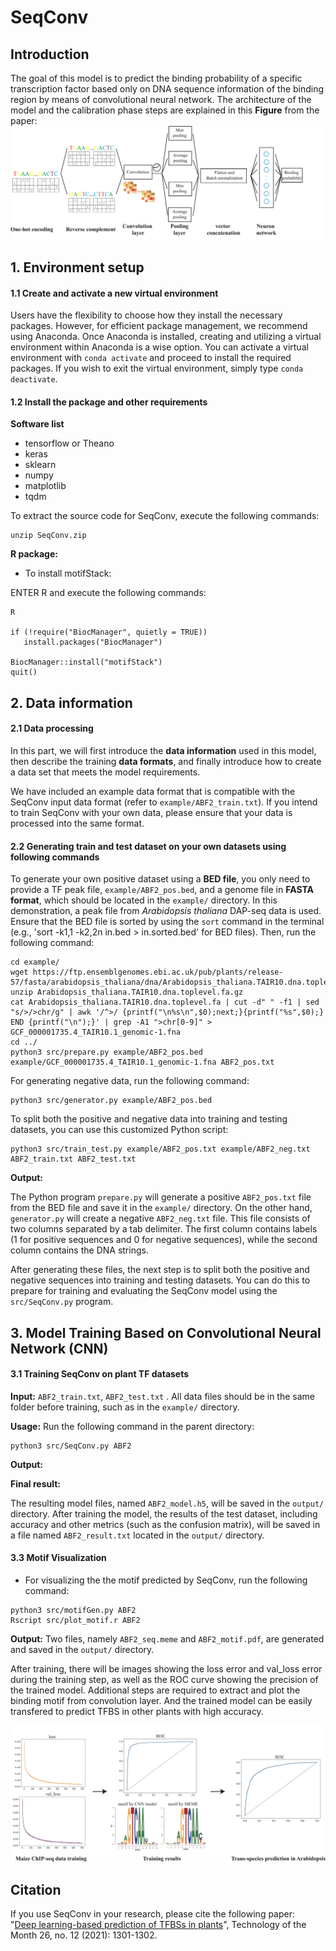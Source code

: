 # SeqConv
## Introduction
The goal of this model is to predict the binding probability of a specific transcription factor based only on DNA sequence information of the binding region by means of convolutional neural network. 
The architecture of the model and the calibration phase steps are explained in this **Figure** from the paper:
<img src="Figure1.png">

## 1. Environment setup

#### 1.1 Create and activate a new virtual environment

Users have the flexibility to choose how they install the necessary packages. However, for efficient package management, we recommend using Anaconda. Once Anaconda is installed, creating and utilizing a virtual environment within Anaconda is a wise option. You can activate a virtual environment with `conda activate` and proceed to install the required packages. If you wish to exit the virtual environment, simply type `conda deactivate`. 

#### 1.2 Install the package and other requirements

**Software list**

- tensorflow or Theano   
- keras  
- sklearn  
- numpy  
- matplotlib  
- tqdm  

To extract the source code for SeqConv, execute the following commands:

```
unzip SeqConv.zip
```
    
**R package:**

- To install motifStack:

ENTER R and execute the following commands:  

```
R
 
if (!require("BiocManager", quietly = TRUE))
   install.packages("BiocManager")

BiocManager::install("motifStack")
quit()

```

## 2. Data information

#### 2.1 Data processing

In this part, we will first introduce the **data information** used in this model, then describe the training **data formats**, and finally introduce how to create a data set that meets the model requirements.

We have included an example data format that is compatible with the SeqConv input data format (refer to `example/ABF2_train.txt`). If you intend to train SeqConv with your own data, please ensure that your data is processed into the same format.

#### 2.2 Generating train and test dataset on your own datasets using following commands

To generate your own positive dataset using a **BED file**, you only need to provide a TF peak file, `example/ABF2_pos.bed`, and a genome file in **FASTA format**, which should be located in the `example/` directory. In this demonstration, a peak file from *Arabidopsis thaliana* DAP-seq data is used. Ensure that the BED file is sorted by using the `sort` command in the terminal (e.g., 'sort -k1,1 -k2,2n in.bed > in.sorted.bed' for BED files). Then, run the following command:

```
cd example/
wget https://ftp.ensemblgenomes.ebi.ac.uk/pub/plants/release-57/fasta/arabidopsis_thaliana/dna/Arabidopsis_thaliana.TAIR10.dna.toplevel.fa.gz
unzip Arabidopsis_thaliana.TAIR10.dna.toplevel.fa.gz
cat Arabidopsis_thaliana.TAIR10.dna.toplevel.fa | cut -d" " -f1 | sed "s/>/>chr/g" | awk '/^>/ {printf("\n%s\n",$0);next;}{printf("%s",$0);} END {printf("\n");}' | grep -A1 ">chr[0-9]" >  GCF_000001735.4_TAIR10.1_genomic-1.fna
cd ../
python3 src/prepare.py example/ABF2_pos.bed example/GCF_000001735.4_TAIR10.1_genomic-1.fna ABF2_pos.txt
```
For generating negative data, run the following command:
```
python3 src/generator.py example/ABF2_pos.bed
```
To split both the positive and negative data into training and testing datasets, you can use this customized Python script:
```
python3 src/train_test.py example/ABF2_pos.txt example/ABF2_neg.txt ABF2_train.txt ABF2_test.txt
```
**Output:**

The Python program `prepare.py` will generate a positive `ABF2_pos.txt` file from the BED file and save it in the `example/` directory. On the other hand, `generator.py` will create a negative `ABF2_neg.txt` file. This file consists of two columns separated by a tab delimiter. The first column contains labels (1 for positive sequences and 0 for negative sequences), while the second column contains the DNA strings.

After generating these files, the next step is to split both the positive and negative sequences into training and testing datasets. You can do this to prepare for training and evaluating the SeqConv model using the `src/SeqConv.py` program.

## 3. Model Training Based on Convolutional Neural Network (CNN)

#### 3.1 Training SeqConv on plant TF datasets
**Input:** `ABF2_train.txt`, `ABF2_test.txt` .
All data files should be in the same folder before training, such as in the `example/` directory.

**Usage:**
Run the following command in the parent directory:

``` 
python3 src/SeqConv.py ABF2 
```
**Output:**

**Final result:** 

The resulting model files, named `ABF2_model.h5`, will be saved in the `output/` directory. After training the model, the results of the test dataset, including accuracy and other metrics (such as the confusion matrix), will be saved in a file named `ABF2_result.txt` located in the `output/` directory.


#### 3.3 Motif Visualization
- For visualizing the the motif predicted by SeqConv, run the following command:
``` 
python3 src/motifGen.py ABF2
Rscript src/plot_motif.r ABF2
```
**Output:**
Two files, namely `ABF2_seq.meme` and `ABF2_motif.pdf`, are generated and saved in the `output/` directory.

After training, there will be images showing the loss error and val_loss error during the training step, as well as the ROC curve showing the precision of the trained model. Additional steps are required to extract and plot the binding motif from convolution layer. And the trained model can be easily transfered to predict TFBS in other plants with high accuracy.

<img src="Figure2.png">

## Citation

If you use SeqConv in your research, please cite the following paper:</br>
"[Deep learning-based prediction of TFBSs in plants](https://www.cell.com/trends/plant-science/fulltext/S1360-1385(21)00158-8)", Technology of the Month 26, no. 12 (2021): 1301-1302.<br/>
